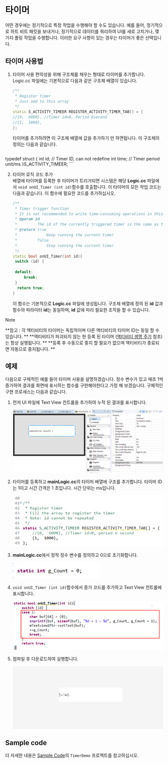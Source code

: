 # <span id = "timer">타이머</span>
 어떤 경우에는 정기적으로 특정 작업을 수행해야 할 수도 있습니다. 예를 들어, 정기적으로 하트 비트 패킷을 보내거나, 정기적으로 데이터를 쿼리하여 UI를 새로 고치거나, 몇 가지 폴링 작업을 수행합니다. 이러한 요구 사항이 있는 경우는 타이머가 좋은 선택입니다.

## 타이머 사용법
1. 타이머 
     사용 편의성을 위해 구조체를 채우는 형태로 타이머를 추가합니다.
 Logic.cc 파일에는 기본적으로 다음과 같은 구조체 배열이 있습니다.
     
    ```c++
    /**
     * Register timer
     * Just add to this array
     */
    static S_ACTIVITY_TIMEER REGISTER_ACTIVITY_TIMER_TAB[] = {
    //{0,  6000}, //Timer id=0, Period 6second
    //{1,  1000},
    };
    ```
     타이머를 추가하려면 이 구조체 배열에 값을 추가하기 만 하면됩니다.
     이 구조체의 정의는 다음과 같습니다.
    
    ```c++
typedef struct {
int id; // Timer ID, can not redefine
int time; // Timer period unit/ms
}S_ACTIVITY_TIMEER;
    ```

2. 타이머 로직 코드 추가  
    배열에 타이머를 등록한 후 타이머가 트리거되면 시스템은 해당 **Logic.cc** 파일에서 `void onUI_Timer (int id)`함수를 호출합니다. 이 타이머의 모든 작업 코드는 다음과 같습니다. 이 함수에 필요한 코드를 추가하십시오.

   ```c++
   /**
    * Timer trigger function
    * It is not recommended to write time-consuming operations in this function, otherwise it will affect UI refresh
    * @param id
    *         The id of the currently triggered timer is the same as the id at registration
    * @return true
    *             Keep running the current timer
    *         false
    *             Stop running the current timer
    */
   static bool onUI_Timer(int id){
    switch (id) {
   
   	default:
   		break;
    }
     return true;
   }
   ```

    이 함수는 기본적으로 **Logic.cc** 파일에 생성됩니다.
    구조체 배열에 정의 된 **id** 값과 함수의 파라미터 **id**는 동일하며, **id** 값에 따라 필요한 조작을 할 수 있습니다.

> [!Note]
> **참고 : 각 액티비티의 타이머는 독립적이며 다른 액티비티의 타이머 ID는 동일 할 수 있습니다. **
> **액티비티가 파괴되지 않는 한 등록 된 타이머 ([액티비티 생명 주기](activity_life_cycle.md) 참조) 는 항상 실행됩니다. **
> **등록 후 수동으로 중지 할 필요가 없으며 액티비티가 종료되면 자동으로 중지됩니다. **

##  예제
 다음으로 구체적인 예를 들어 타이머 사용을 설명하겠습니다.
 정수 변수가 있고 매초 1씩 증가하여 결과를 화면에 표시하는 함수를 구현해야한다고 가정 해 보겠습니다.
 구체적인 구현 프로세스는 다음과 같습니다.

1. 먼저 UI 파일에 Text View 컨트롤을 추가하여 누적 된 결과를 표시합니다.

    ![](assets/timer/example_text.png)  
2. 타이머를 등록하고 **mainLogic.cc**의 타이머 배열에 구조를 추가합니다. 타이머 ID는 1이고 시간 간격은 1 초입니다. 시간 단위는 ms입니다.

    ![](assets/timer/example_struct.png)
    
3. **mainLogic.cc**에서 정적 정수 변수를 정의하고 0으로 초기화합니다.
   
    ![](assets/timer/example_cout.png)  
4. `void onUI_Timer (int id)`함수에서 증가 코드를 추가하고 Text View 컨트롤에 표시합니다.
   
    ![](assets/timer/example_timer.png)
5. 컴파일 후 다운로드하여 실행합니다.   
   
    ![](assets/timer/example_preview.png)  

## Sample code  
 더 자세한 내용은 [Sample Code](demo_download.md#demo_download)의 `TimerDemo` 프로젝트를 참고하십시오.

